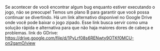 Se acontecer de você encontrar algum bug enquanto estiver executando o jogo, não se preocupe! Temos um plano B para garantir que você possa continuar se divertindo.
Há um link alternativo disponível no Google Drive onde você pode baixar o jogo zipado. Esse link busca servir como uma solução rápida e alternativa para que não haja maiores dores de cabeça e problemas.
link do GDrive: https://drive.google.com/file/d/1PvLrf08s6RENwty9OTKf0MCU-on2gamO/view

